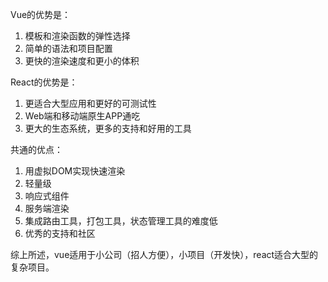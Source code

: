 Vue的优势是：
  1. 模板和渲染函数的弹性选择
  2. 简单的语法和项目配置
  3. 更快的渲染速度和更小的体积

React的优势是：
  1. 更适合大型应用和更好的可测试性
  2. Web端和移动端原生APP通吃
  3. 更大的生态系统，更多的支持和好用的工具

共通的优点：
  1. 用虚拟DOM实现快速渲染
  2. 轻量级
  3. 响应式组件
  4. 服务端渲染
  5. 集成路由工具，打包工具，状态管理工具的难度低
  6. 优秀的支持和社区

综上所述，vue适用于小公司（招人方便），小项目（开发快），react适合大型的复杂项目。